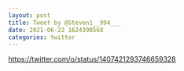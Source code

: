 ```yaml
--- 
layout: post 
title: Tweet by @Steven1__994___ 
date: 2021-06-22 1624390568 
categories: twitter 
--- 
```

https://twitter.com/o/status/1407421293746659328